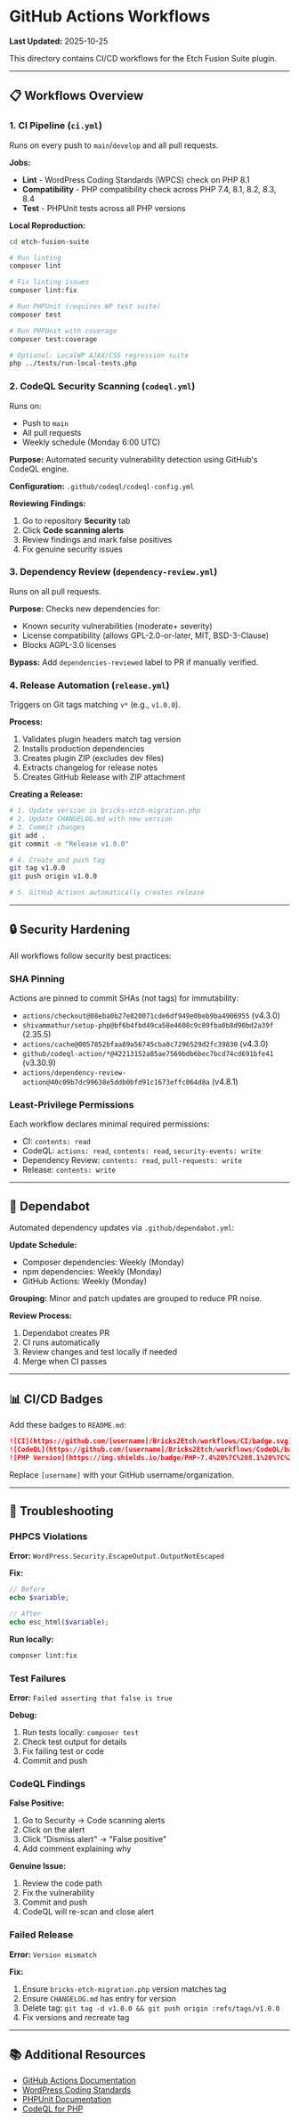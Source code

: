 # GitHub Actions Workflows

**Last Updated:** 2025-10-25

This directory contains CI/CD workflows for the Etch Fusion Suite plugin.

---

## 📋 Workflows Overview

### 1. CI Pipeline (`ci.yml`)

Runs on every push to `main`/`develop` and all pull requests.

**Jobs:**
- **Lint** - WordPress Coding Standards (WPCS) check on PHP 8.1
- **Compatibility** - PHP compatibility check across PHP 7.4, 8.1, 8.2, 8.3, 8.4
- **Test** - PHPUnit tests across all PHP versions

**Local Reproduction:**
```bash
cd etch-fusion-suite

# Run linting
composer lint

# Fix linting issues
composer lint:fix

# Run PHPUnit (requires WP test suite)
composer test

# Run PHPUnit with coverage
composer test:coverage

# Optional: LocalWP AJAX/CSS regression suite
php ../tests/run-local-tests.php
```

### 2. CodeQL Security Scanning (`codeql.yml`)

Runs on:
- Push to `main`
- All pull requests
- Weekly schedule (Monday 6:00 UTC)

**Purpose:** Automated security vulnerability detection using GitHub's CodeQL engine.

**Configuration:** `.github/codeql/codeql-config.yml`

**Reviewing Findings:**
1. Go to repository **Security** tab
2. Click **Code scanning alerts**
3. Review findings and mark false positives
4. Fix genuine security issues

### 3. Dependency Review (`dependency-review.yml`)

Runs on all pull requests.

**Purpose:** Checks new dependencies for:
- Known security vulnerabilities (moderate+ severity)
- License compatibility (allows GPL-2.0-or-later, MIT, BSD-3-Clause)
- Blocks AGPL-3.0 licenses

**Bypass:** Add `dependencies-reviewed` label to PR if manually verified.

### 4. Release Automation (`release.yml`)

Triggers on Git tags matching `v*` (e.g., `v1.0.0`).

**Process:**
1. Validates plugin headers match tag version
2. Installs production dependencies
3. Creates plugin ZIP (excludes dev files)
4. Extracts changelog for release notes
5. Creates GitHub Release with ZIP attachment

**Creating a Release:**
```bash
# 1. Update version in bricks-etch-migration.php
# 2. Update CHANGELOG.md with new version
# 3. Commit changes
git add .
git commit -m "Release v1.0.0"

# 4. Create and push tag
git tag v1.0.0
git push origin v1.0.0

# 5. GitHub Actions automatically creates release
```

---

## 🔒 Security Hardening

All workflows follow security best practices:

### SHA Pinning

Actions are pinned to commit SHAs (not tags) for immutability:
- `actions/checkout@08eba0b27e820071cde6df949e0beb9ba4906955` (v4.3.0)
- `shivammathur/setup-php@bf6b4fbd49ca58e4608c9c89fba0b8d90bd2a39f` (2.35.5)
- `actions/cache@0057852bfaa89a56745cba8c7296529d2fc39830` (v4.3.0)
- `github/codeql-action/*@42213152a85ae7569bdb6bec7bcd74cd691bfe41` (v3.30.9)
- `actions/dependency-review-action@40c09b7dc99638e5ddb0bfd91c1673effc064d8a` (v4.8.1)

### Least-Privilege Permissions

Each workflow declares minimal required permissions:
- CI: `contents: read`
- CodeQL: `actions: read`, `contents: read`, `security-events: write`
- Dependency Review: `contents: read`, `pull-requests: write`
- Release: `contents: write`

---

## 🔄 Dependabot

Automated dependency updates via `.github/dependabot.yml`:

**Update Schedule:**
- Composer dependencies: Weekly (Monday)
- npm dependencies: Weekly (Monday)
- GitHub Actions: Weekly (Monday)

**Grouping:** Minor and patch updates are grouped to reduce PR noise.

**Review Process:**
1. Dependabot creates PR
2. CI runs automatically
3. Review changes and test locally if needed
4. Merge when CI passes

---

## 📊 CI/CD Badges

Add these badges to `README.md`:

```markdown
![CI](https://github.com/[username]/Bricks2Etch/workflows/CI/badge.svg)
![CodeQL](https://github.com/[username]/Bricks2Etch/workflows/CodeQL/badge.svg)
![PHP Version](https://img.shields.io/badge/PHP-7.4%20%7C%208.1%20%7C%208.2%20%7C%208.3%20%7C%208.4-blue)
```

Replace `[username]` with your GitHub username/organization.

---

## 🐛 Troubleshooting

### PHPCS Violations

**Error:** `WordPress.Security.EscapeOutput.OutputNotEscaped`

**Fix:**
```php
// Before
echo $variable;

// After
echo esc_html($variable);
```

**Run locally:**
```bash
composer lint:fix
```

### Test Failures

**Error:** `Failed asserting that false is true`

**Debug:**
1. Run tests locally: `composer test`
2. Check test output for details
3. Fix failing test or code
4. Commit and push

### CodeQL Findings

**False Positive:**
1. Go to Security → Code scanning alerts
2. Click on the alert
3. Click "Dismiss alert" → "False positive"
4. Add comment explaining why

**Genuine Issue:**
1. Review the code path
2. Fix the vulnerability
3. Commit and push
4. CodeQL will re-scan and close alert

### Failed Release

**Error:** `Version mismatch`

**Fix:**
1. Ensure `bricks-etch-migration.php` version matches tag
2. Ensure `CHANGELOG.md` has entry for version
3. Delete tag: `git tag -d v1.0.0 && git push origin :refs/tags/v1.0.0`
4. Fix versions and recreate tag

---

## 📚 Additional Resources

- [GitHub Actions Documentation](https://docs.github.com/en/actions)
- [WordPress Coding Standards](https://developer.wordpress.org/coding-standards/wordpress-coding-standards/)
- [PHPUnit Documentation](https://phpunit.de/documentation.html)
- [CodeQL for PHP](https://codeql.github.com/docs/codeql-language-guides/codeql-for-php/)
